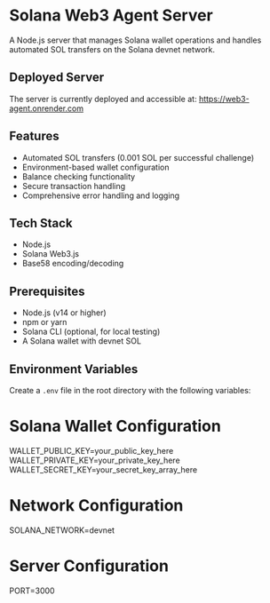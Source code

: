 # Solana Web3 Agent Server

A Node.js server that manages Solana wallet operations and handles automated SOL transfers on the Solana devnet network.

## Deployed Server
The server is currently deployed and accessible at:
https://web3-agent.onrender.com

## Features
- Automated SOL transfers (0.001 SOL per successful challenge)
- Environment-based wallet configuration
- Balance checking functionality
- Secure transaction handling
- Comprehensive error handling and logging

## Tech Stack
- Node.js
- Solana Web3.js
- Base58 encoding/decoding

## Prerequisites
- Node.js (v14 or higher)
- npm or yarn
- Solana CLI (optional, for local testing)
- A Solana wallet with devnet SOL

## Environment Variables
Create a `.env` file in the root directory with the following variables:

# Solana Wallet Configuration
WALLET_PUBLIC_KEY=your_public_key_here
WALLET_PRIVATE_KEY=your_private_key_here
WALLET_SECRET_KEY=your_secret_key_array_here

# Network Configuration
SOLANA_NETWORK=devnet

# Server Configuration
PORT=3000 